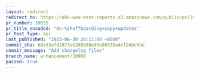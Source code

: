 ```yaml
---
layout: redirect
redirect_to: https://a8c-woo-test-reports.s3.amazonaws.com/public/pr/39055/api/index.html
pr_number: 39055
pr_title_encoded: "On-%2Foffboarding+copy+updates"
pr_test_type: api
last_published: "2023-06-30 20:11:08 +0000"
commit_sha: 68e63afd2073e6208888e03a80330a4cf948c6be
commit_message: "Add changelog files"
branch_name: enhancement/38960
passed: true
---
```


